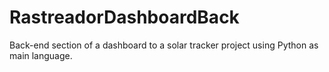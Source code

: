 # RastreadorDashboardBack
Back-end section of a dashboard to a solar tracker project using Python as main language.
